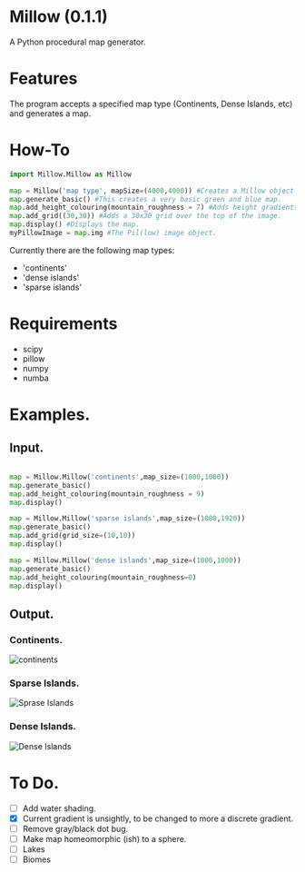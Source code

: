 # Millow (0.1.1)
A Python procedural map generator. 

# Features
The program accepts a specified map type (Continents, Dense Islands, etc) and generates a map.

# How-To
```python
import Millow.Millow as Millow

map = Millow('map type', mapSize=(4000,4000)) #Creates a Millow object with a given map type, and its 4000x4000 pixels.
map.generate_basic() #This creates a very basic green and blue map.
map.add_height_colouring(mountain_roughness = 7) #Adds height gradients to the map, indicates things like hills, etc. Mountain density controls the roughness of mountain terrain, is between 0 and 10.
map.add_grid((30,30)) #Adds a 30x30 grid over the top of the image. 
map.display() #Displays the map.
myPillowImage = map.img #The Pil(low) image object.
```


Currently there are the following map types:
- 'continents'
- 'dense islands'
- 'sparse islands'

# Requirements 

- scipy
- pillow
- numpy
- numba

# Examples.

## Input.
```python

map = Millow.Millow('continents',map_size=(1000,1000))
map.generate_basic()
map.add_height_colouring(mountain_roughness = 9)
map.display()

map = Millow.Millow('sparse islands',map_size=(1080,1920))
map.generate_basic()
map.add_grid(grid_size=(10,10))
map.display()

map = Millow.Millow('dense islands',map_size=(1000,1000))
map.generate_basic()
map.add_height_colouring(mountain_roughness=0)
map.display()
```
## Output.

### Continents.
![continents](https://github.com/Jackbytes/Millow-Map/blob/main/img/continents.png "Continents")

### Sparse Islands.
![Sprase Islands](https://github.com/Jackbytes/Millow-Map/blob/main/img/sparseislands.png "Sparse Islands")

### Dense Islands.
![Dense Islands](https://github.com/Jackbytes/Millow-Map/blob/main/img/denseislands.png "Dense Islands")

# To Do.

- [ ] Add water shading.
- [x] Current gradient is unsightly, to be changed to more a discrete gradient.
- [ ] Remove gray/black dot bug.
- [ ] Make map homeomorphic (ish) to a sphere.
- [ ] Lakes
- [ ] Biomes
